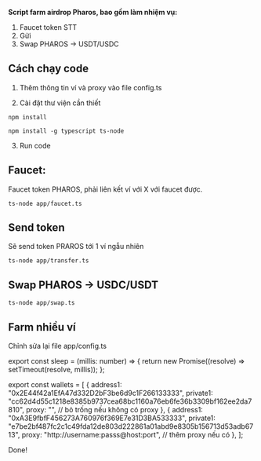 **Script farm airdrop Pharos, bao gồm làm nhiệm vụ:**

1. Faucet token STT
2. Gửi
3. Swap PHAROS -> USDT/USDC

## Cách chạy code

1. Thêm thông tin ví và proxy vào file config.ts

2. Cài đặt thư viện cần thiết

```
npm install
```

```
npm install -g typescript ts-node

```

3. Run code

## Faucet:

Faucet token PHAROS, phải liên kết ví với X với faucet được.

```
ts-node app/faucet.ts

```

## Send token

Sẽ send token PRAROS tới 1 ví ngẫu nhiên

```
ts-node app/transfer.ts

```

## Swap PHAROS -> USDC/USDT

```
ts-node app/swap.ts

```

## Farm nhiều ví

Chỉnh sửa lại file app/config.ts

export const sleep = (millis: number) => {
  return new Promise((resolve) => setTimeout(resolve, millis));
};

export const wallets = [
  {
    address1: "0x2E44f42a1EfA47d332D2bF3be6d9c1F266133333",
    private1:
      "cc62d4d55c1218e8385b9737cea68bc1160a76eb6fe36b3309bf162ee2da7810",
    proxy: "", // bỏ trống nếu không có proxy
  },
  {
    address1: "0xA3E9fbfF456273A760976f369E7e31D3BA533333",
    private1:
      "e7be2bf487fc2c1c49fda12de803d222861a01abd9e8305b156713d53adb6713",
    proxy: "http://username:passs@host:port", // thêm proxy nếu có
  },
];

Done!
